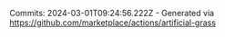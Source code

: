 Commits: 2024-03-01T09:24:56.222Z - Generated via https://github.com/marketplace/actions/artificial-grass
<br>

